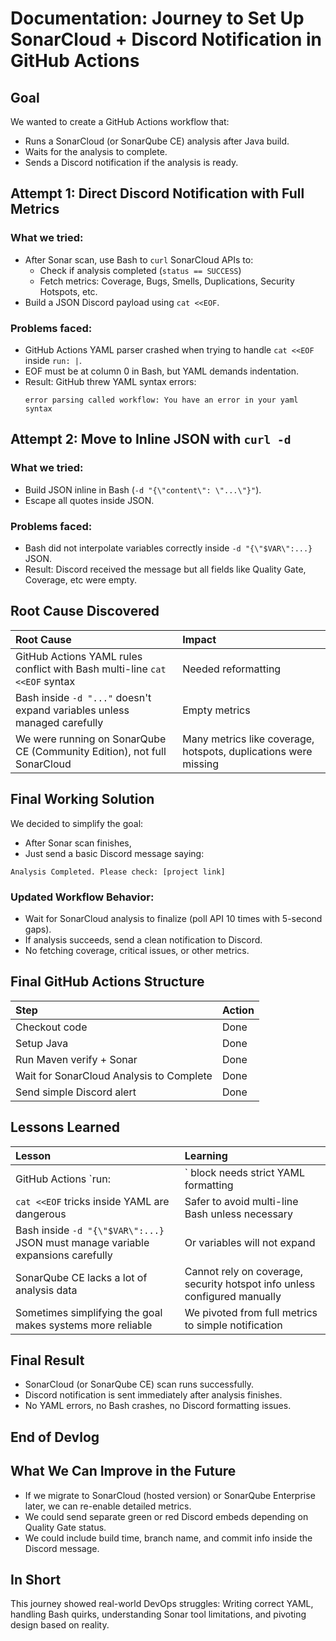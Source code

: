 # Documentation: Journey to Set Up SonarCloud + Discord Notification in GitHub Actions

## Goal
We wanted to create a GitHub Actions workflow that:
- Runs a SonarCloud (or SonarQube CE) analysis after Java build.
- Waits for the analysis to complete.
- Sends a Discord notification if the analysis is ready.

## Attempt 1: Direct Discord Notification with Full Metrics

### What we tried:
- After Sonar scan, use Bash to `curl` SonarCloud APIs to:
  - Check if analysis completed (`status == SUCCESS`)
  - Fetch metrics: Coverage, Bugs, Smells, Duplications, Security Hotspots, etc.
- Build a JSON Discord payload using `cat <<EOF`.

### Problems faced:
- GitHub Actions YAML parser crashed when trying to handle `cat <<EOF` inside `run: |`.
- EOF must be at column 0 in Bash, but YAML demands indentation.
- Result: GitHub threw YAML syntax errors:
  ```
  error parsing called workflow: You have an error in your yaml syntax
  ```

## Attempt 2: Move to Inline JSON with `curl -d`

### What we tried:
- Build JSON inline in Bash (`-d "{\"content\": \"...\"}"`).
- Escape all quotes inside JSON.

### Problems faced:
- Bash did not interpolate variables correctly inside `-d "{\"$VAR\":...}` JSON.
- Result: Discord received the message but all fields like Quality Gate, Coverage, etc were empty.

## Root Cause Discovered

| Root Cause | Impact |
|:---|:---|
| GitHub Actions YAML rules conflict with Bash multi-line `cat <<EOF` syntax | Needed reformatting |
| Bash inside `-d "..."` doesn't expand variables unless managed carefully | Empty metrics |
| We were running on SonarQube CE (Community Edition), not full SonarCloud | Many metrics like coverage, hotspots, duplications were missing |

## Final Working Solution

We decided to simplify the goal:
- After Sonar scan finishes,
- Just send a basic Discord message saying:

```
Analysis Completed. Please check: [project link]
```

### Updated Workflow Behavior:
- Wait for SonarCloud analysis to finalize (poll API 10 times with 5-second gaps).
- If analysis succeeds, send a clean notification to Discord.
- No fetching coverage, critical issues, or other metrics.

## Final GitHub Actions Structure

| Step | Action |
|:---|:---|
| Checkout code | Done |
| Setup Java | Done |
| Run Maven verify + Sonar | Done |
| Wait for SonarCloud Analysis to Complete | Done |
| Send simple Discord alert | Done |

## Lessons Learned

| Lesson | Learning |
|:---|:---|
| GitHub Actions `run: |` block needs strict YAML formatting | Cannot mess up indentation or use raw Bash tricks |
| `cat <<EOF` tricks inside YAML are dangerous | Safer to avoid multi-line Bash unless necessary |
| Bash inside `-d "{\"$VAR\":...}` JSON must manage variable expansions carefully | Or variables will not expand |
| SonarQube CE lacks a lot of analysis data | Cannot rely on coverage, security hotspot info unless configured manually |
| Sometimes simplifying the goal makes systems more reliable | We pivoted from full metrics to simple notification |

## Final Result

- SonarCloud (or SonarQube CE) scan runs successfully.
- Discord notification is sent immediately after analysis finishes.
- No YAML errors, no Bash crashes, no Discord formatting issues.

## End of Devlog

## What We Can Improve in the Future

- If we migrate to SonarCloud (hosted version) or SonarQube Enterprise later, we can re-enable detailed metrics.
- We could send separate green or red Discord embeds depending on Quality Gate status.
- We could include build time, branch name, and commit info inside the Discord message.

## In Short

This journey showed real-world DevOps struggles: Writing correct YAML, handling Bash quirks, understanding Sonar tool limitations, and pivoting design based on reality.


